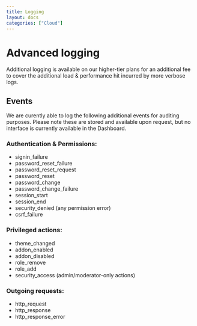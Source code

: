 ```yaml
---
title: Logging
layout: docs
categories: ["Cloud"]
---
```


# Advanced logging

Additional logging is available on our higher-tier plans for an additional fee to cover the additional load & performance hit incurred by more verbose logs.


## Events 

We are curently able to log the following additional events for auditing purposes. Please note these are stored and available upon request, but no interface is currently available in the Dashboard.

### Authentication & Permissions:

* signin_failure
* password_reset_failure
* password_reset_request
* password_reset
* password_change
* password_change_failure
* session_start
* session_end
* security_denied (any permission error)
* csrf_failure

### Privileged actions:

* theme_changed
* addon_enabled
* addon_disabled
* role_remove
* role_add
* security_access (admin/moderator-only actions)

### Outgoing requests:

* http_request
* http_response
* http_response_error
